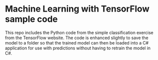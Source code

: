 # Machine Learning with TensorFlow sample code

This repo includes the Python code from the simple classification exercise from the TensorFlow website.
The code is enhanced slightly to save the model to a folder so that the trained model can then be loaded into a C# application for use with predictions without having to retrain the model in C#. 